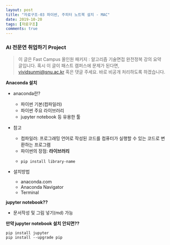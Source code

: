 ```yaml
---
layout: post
title: "자료구조-03 파이썬, 주피터 노트북 설치 - MAC"
date: 2019-10-20
tags: [자료구조]
comments: true
---
```

### AI 전문연 취업하기 Project

> 이 글은 Fast Campus 올인원 패키지 : 알고리즘 기술면접 완전정복 강의 요약 글입니다. 혹시 이 글이 패스트 캠퍼스에 문제가 된다면, vividsunmi@snu.ac.kr 혹은 댓글 주세요. 바로 비공개 처리하도록 하겠습니다.

**Anaconda 설치**
- anaconda란?
  - 파이썬 기본(컴파일러)
  - 파이썬 주요 라이브러리
  - jupyter notebook 등 유용한 툴
- 참고
  - 컴파일러: 프로그래밍 언어로 작성된 코드를 컴퓨터가 실행할 수 있는 코드로 변환하는 프로그램
  - 파이썬의 장점: **라이브러리**
  - ```
    pip install library-name
    ```

- 설치방법
  - anaconda.com
  - Anaconda Navigator
  - Terminal

**jupyter notebook??**
- 문서작성 및 그림 넣기(md) 가능

**만약 jupyter notebook 설치 안되면??**
```
pip install jupyter
pip install --upgrade pip
```